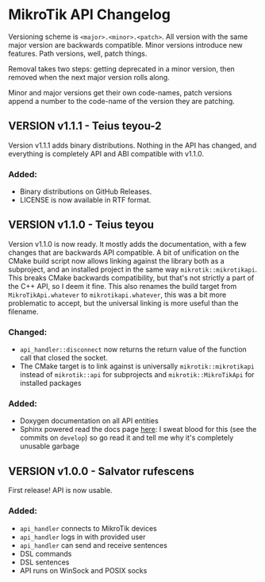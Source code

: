 # MikroTik API Changelog

Versioning scheme is `<major>.<minor>.<patch>`. All version with the
same major version are backwards compatible. Minor versions introduce 
new features. Path versions, well, patch things.

Removal takes two steps: getting deprecated in a minor version, then removed 
when the next major version rolls along.

Minor and major versions get their own code-names, patch versions
append a number to the code-name of the version they are patching.

## VERSION v1.1.1 - Teius teyou-2

Version v1.1.1 adds binary distributions. Nothing in the API has changed,
and everything is completely API and ABI compatible with v1.1.0.

### Added:
 - Binary distributions on GitHub Releases.
 - LICENSE is now available in RTF format.

## VERSION v1.1.0 - Teius teyou

Version v1.1.0 is now ready. It mostly adds the documentation, with
a few changes that are backwards API compatible.
A bit of unification on the CMake build script now allows linking against 
the library both as a subproject, and an installed project in the same
way `mikrotik::mikrotikapi`. This breaks CMake backwards compatibility,
but that's not strictly a part of the C++ API, so I deem it fine.
This also renames the build target from `MikroTikApi.whatever` to
`mikrotikapi.whatever`, this was a bit more problematic to accept, but
the universal linking is more useful than the filename.

### Changed:
 - `api_handler::disconnect` now returns the return value of the
   function call that closed the socket.
 - The CMake target is to link against is universally `mikrotik::mikrotikapi`
   instead of `mikrotik::api` for subprojects and `mikrotik::MikroTikApi` for
   installed packages
   
### Added:
 - Doxygen documentation on all API entities
 - Sphinx powered read the docs page [here](https://mikrotikapi.rtfd.io):
   I sweat blood for this (see the commits on `develop`) 
   so go read it and tell me why it's completely unusable garbage

## VERSION v1.0.0 - Salvator rufescens

First release! 
API is now usable. 

### Added: 
 - `api_handler` connects to MikroTik devices
 - `api_handler` logs in with provided user
 - `api_handler` can send and receive sentences
 - DSL commands 
 - DSL sentences
 - API runs on WinSock and POSIX socks
